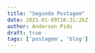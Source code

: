 ```yaml
---
title: "Segunda Postagem"
date: 2021-01-09T16:31:26Z
author: Anderson Pids
draft: true
tags: ['postagem', 'blog']
---
```


